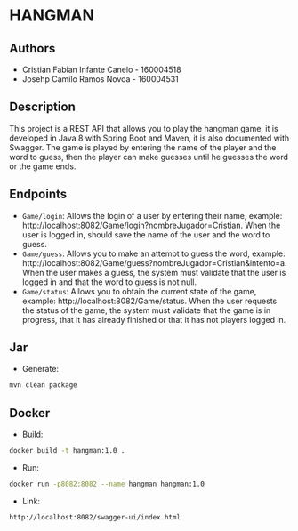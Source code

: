 # HANGMAN

## Authors
- Cristian Fabian Infante Canelo - 160004518
- Josehp Camilo Ramos Novoa - 160004531

## Description
This project is a REST API that allows you to play the hangman game, it is developed in Java 8 with Spring Boot and Maven, it is also documented with Swagger. The game is played by entering the name of the player and the word to guess, then the player can make guesses until he guesses the word or the game ends.

## Endpoints
- ```Game/login```: Allows the login of a user by entering their name, example: http://localhost:8082/Game/login?nombreJugador=Cristian.
When the user is logged in, should save the name of the user and the word to guess.
- ```Game/guess```: Allows you to make an attempt to guess the word, example: http://localhost:8082/Game/guess?nombreJugador=Cristian&intento=a.
When the user makes a guess, the system must validate that the user is logged in and that the word to guess is not null.
- ```Game/status```: Allows you to obtain the current state of the game, example: http://localhost:8082/Game/status.
When the user requests the status of the game, the system must validate that the game is in progress, that it has already finished or that it has not players logged in.

## Jar
- Generate: 
```bash
mvn clean package
```

## Docker
- Build: 
```bash
docker build -t hangman:1.0 .
```
- Run: 
```bash
docker run -p8082:8082 --name hangman hangman:1.0
```
- Link: 
```bash 
http://localhost:8082/swagger-ui/index.html
```

